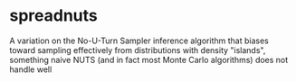 # spreadnuts
A variation on the No-U-Turn Sampler inference algorithm that biases toward sampling effectively from distributions with density "islands", something naive NUTS (and in fact most Monte Carlo algorithms) does not handle well
